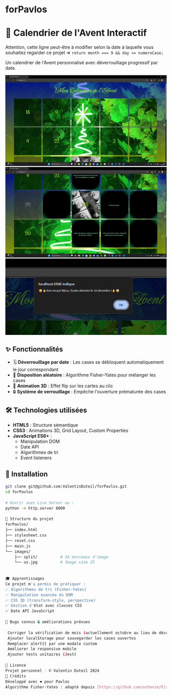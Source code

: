# forPavlos

# 🎄 Calendrier de l'Avent Interactif

Attention, cette ligne peut-être à modifier selon la date à laquelle vous souhaitez regarder ce projet =>
`return month === 9 && day >= numeroCase;`

Un calendrier de l'Avent personnalisé avec déverrouillage progressif par date.

![Screenshot](./images/screenshots/screenshot01.png)
![Screenshot](./images/screenshots/screenshot02.png)
![Screenshot](./images/screenshots/screenshot03.png)


## ✨ Fonctionnalités

- 🗓️ **Déverrouillage par date** : Les cases se débloquent automatiquement  
  le jour correspondant
- 🎲 **Disposition aléatoire** : Algorithme Fisher-Yates pour mélanger les cases
- 🎴 **Animation 3D** : Effet flip sur les cartes au clic
- 🔒 **Système de verrouillage** : Empêche l'ouverture prématurée des cases

## 🛠️ Technologies utilisées

- **HTML5** : Structure sémantique
- **CSS3** : Animations 3D, Grid Layout, Custom Properties
- **JavaScript ES6+** : 
  - Manipulation DOM
  - Date API
  - Algorithmes de tri
  - Event listeners

## 🚀 Installation

```bash
git clone git@github.com:ValentinDuteil/forPavlos.git
cd forPavlos

# Ouvrir avec Live Server ou :
python -m http.server 8000

📂 Structure du projet
forPavlos/
├── index.html
├── stylesheet.css
├── reset.css
├── main.js
└── images/
    ├── split/          # 24 morceaux d'image
    └── us.jpg          # Image case 25


🎓 Apprentissages
Ce projet m'a permis de pratiquer :
✅ Algorithmes de tri (Fisher-Yates)
✅ Manipulation avancée du DOM
✅ CSS 3D (transform-style, perspective)
✅ Gestion d'état avec classes CSS
✅ Date API JavaScript

🐛 Bugs connus & améliorations prévues

 Corriger la vérification de mois (actuellement octobre au lieu de décembre)
 Ajouter localStorage pour sauvegarder les cases ouvertes
 Remplacer alert() par une modale custom
 Améliorer le responsive mobile
 Ajouter tests unitaires (Jest)

📝 Licence
Projet personnel - © Valentin Duteil 2024
🙏 Crédits
Développé avec ❤️ pour Pavlos
Algorithme Fisher-Yates : adapté depuis [https://github.com/echenim/FisherYatesShuffle]